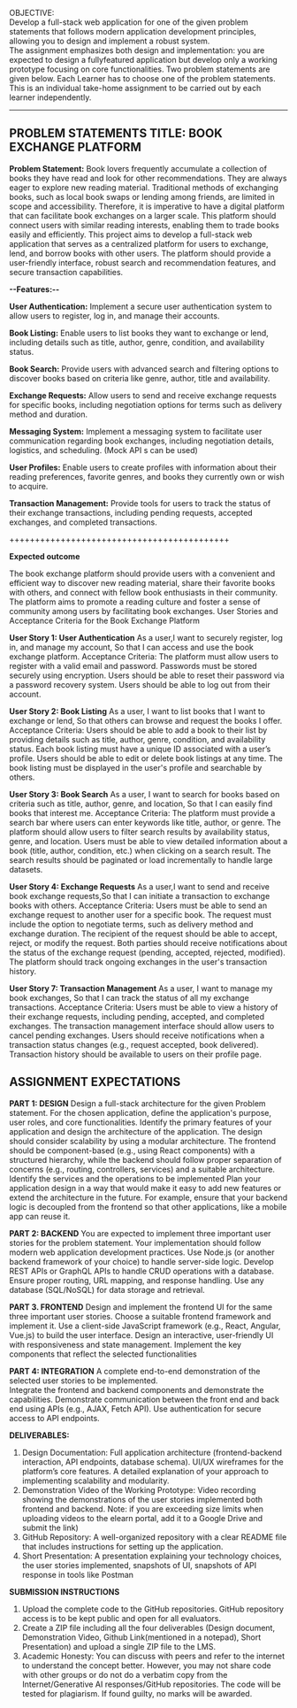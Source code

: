 OBJECTIVE:  
Develop a full-stack web application for one of the given problem statements that follows modern application development principles, allowing you to design and implement a robust system.  
The assignment emphasizes both design and implementation: you are expected to design a fullyfeatured application but develop only a working prototype focusing on core functionalities. 
Two problem statements are given below. Each Learner has to choose one of the problem statements.  
This is an individual take-home assignment to be carried out by each learner independently. 
*******************************************
PROBLEM STATEMENTS 
TITLE: BOOK EXCHANGE PLATFORM 
----------------------------------
**Problem Statement:**
Book lovers frequently accumulate a collection of books they have read and look for other recommendations. They are always eager to explore new reading material. 
Traditional methods of exchanging books, such as local book swaps or lending among friends, are limited in scope and accessibility. 
Therefore, it is imperative to have a digital platform that can facilitate book exchanges on a larger scale. This platform should connect users with similar reading interests, 
enabling them to trade books easily and efficiently. This project aims to develop a full-stack web application that serves as a centralized platform for users to exchange, lend, and borrow books with other users. 
The platform should provide a user-friendly interface, robust search and recommendation features, and secure transaction capabilities. 

**--Features:--** 

**User Authentication:** Implement a secure user authentication system to allow users to register, log in, and manage their accounts. 

**Book Listing:** Enable users to list books they want to exchange or lend, including details such as title, author, genre, condition, and availability status. 

**Book Search:** Provide users with advanced search and filtering options to discover books based on criteria like genre, author, title and availability. 

**Exchange Requests:** Allow users to send and receive exchange requests for specific books, including negotiation options for terms such as delivery method and duration. 

**Messaging System:** Implement a messaging system to facilitate user communication regarding book exchanges, including negotiation details, logistics, and scheduling. (Mock API s can be used) 

**User Profiles:** Enable users to create profiles with information about their reading preferences, favorite genres, and books they currently own or wish to acquire. 

**Transaction Management:** Provide tools for users to track the status of their exchange transactions, including pending requests, accepted exchanges, and completed transactions. 

+++++++++++++++++++++++++++++++++++++++++++

**Expected outcome** 

The book exchange platform should provide users with a convenient and efficient way to discover new reading material, share their favorite books with others, 
and connect with fellow book enthusiasts in their community. The platform aims to promote a reading culture and foster a sense of community among users by facilitating book exchanges. 
User Stories and Acceptance Criteria for the Book Exchange Platform 
 
**User Story 1: User Authentication** 
As a user,I want to securely register, log in, and manage my account, So that I can access and use the book exchange platform. 
Acceptance Criteria: 
The platform must allow users to register with a valid email and password. 
Passwords must be stored securely using encryption. 
Users should be able to reset their password via a password recovery system. Users should be able to log out from their account. 
 
**User Story 2: Book Listing** 
As a user, I want to list books that I want to exchange or lend, So that others can browse and request the books I offer. Acceptance Criteria: 
Users should be able to add a book to their list by providing details such as title, author, genre, condition, and availability status. 
Each book listing must have a unique ID associated with a user’s profile. Users should be able to edit or delete book listings at any time. 
The book listing must be displayed in the user's profile and searchable by others. 
 
**User Story 3: Book Search** 
As a user, I want to search for books based on criteria such as title, author, genre, and location, So that I can easily find books that interest me. 
Acceptance Criteria: 
The platform must provide a search bar where users can enter keywords like title, author, or genre. The platform should allow users to filter search results by availability status, genre, and location. 
Users must be able to view detailed information about a book (title, author, condition, etc.) when clicking on a search result. 
The search results should be paginated or load incrementally to handle large datasets. 
 
**User Story 4: Exchange Requests** 
As a user,I want to send and receive book exchange requests,So that I can initiate a transaction to exchange books with others. 
Acceptance Criteria: 
Users must be able to send an exchange request to another user for a specific book. 
The request must include the option to negotiate terms, such as delivery method and exchange duration. 
The recipient of the request should be able to accept, reject, or modify the request. 
Both parties should receive notifications about the status of the exchange request (pending, accepted, rejected, modified). 
The platform should track ongoing exchanges in the user's transaction history. 


 
**User Story 7: Transaction Management**
As a user, I want to manage my book exchanges, So that I can track the status of all my exchange transactions. Acceptance Criteria: 
Users must be able to view a history of their exchange requests, including pending, accepted, and completed exchanges. 
The transaction management interface should allow users to cancel pending exchanges. 
Users should receive notifications when a transaction status changes (e.g., request accepted, book delivered). 
Transaction history should be available to users on their profile page.

**ASSIGNMENT EXPECTATIONS**
-------------------------

**PART 1: DESIGN**
Design a full-stack architecture for the given Problem statement. For the chosen application, define the application's purpose, user roles, and core functionalities. Identify the primary features of your application and design the architecture of the application. 
The design should consider scalability by using a modular architecture. The frontend should be component-based (e.g., using React components) with a structured hierarchy, while the backend should follow proper separation of concerns (e.g., routing, controllers, services) and a suitable architecture. Identify the services and the operations to be implemented 
Plan your application design in a way that would make it easy to add new features or extend the architecture in the future. For example, ensure that your backend logic is decoupled from the frontend so that other applications, like a mobile app can reuse it. 
 
 
 
**PART 2: BACKEND** 
You are expected to implement three important user stories for the problem statement. Your implementation should follow modern web application development practices. 
Use Node.js (or another backend framework of your choice) to handle server-side logic. Develop REST APIs or GraphQL APIs to handle CRUD operations with a database. Ensure proper routing, URL mapping, and response handling. Use any database (SQL/NoSQL) for data storage and retrieval. 
 
**PART 3. FRONTEND** 
Design and implement the frontend UI for the same three important user stories. Choose a suitable frontend framework and implement it. Use a client-side JavaScript framework (e.g., React, Angular, Vue.js) to build the user interface. Design an interactive, user-friendly UI with responsiveness and state management. Implement the key components that reflect the selected functionalities  
 
**PART 4: INTEGRATION** 
A complete end-to-end demonstration of the selected user stories to be implemented.  
Integrate the frontend and backend components and demonstrate the capabilities. Demonstrate communication between the front end and back end using APIs (e.g., AJAX, Fetch API). Use authentication for secure access to API endpoints. 

**DELIVERABLES:**

1.	Design Documentation: Full application architecture (frontend-backend interaction, API endpoints, database schema). UI/UX wireframes for the platform’s core features. A detailed explanation of your approach to implementing scalability and modularity. 
2.	Demonstration Video of the Working Prototype: Video recording showing the demonstrations of the user stories implemented both frontend and backend. 
Note: if you are exceeding size limits when uploading videos to the elearn portal, add it to a Google Drive and submit the link)  
3.	GitHub Repository: A well-organized repository with a clear README file that includes instructions for setting up the application. 
4.	Short Presentation: A presentation explaining your technology choices, the user stories implemented, snapshots of UI, snapshots of API response in tools like Postman
   
**SUBMISSION INSTRUCTIONS** 
       
1.	Upload the complete code to the GitHub repositories. GitHub repository access is to be kept public and open for all evaluators.  
2.	Create a ZIP file including all the four deliverables (Design document, Demonstration Video, Github Link(mentioned in a notepad), Short Presentation) and upload a single ZIP file to the LMS. 
3.	Academic Honesty: You can discuss with peers and refer to the internet to understand the concept better. However, you may not share code with other groups or do not do a verbatim copy from the Internet/Generative AI responses/GitHub repositories. The code will be tested for plagiarism. If found guilty, no marks will be awarded. 
